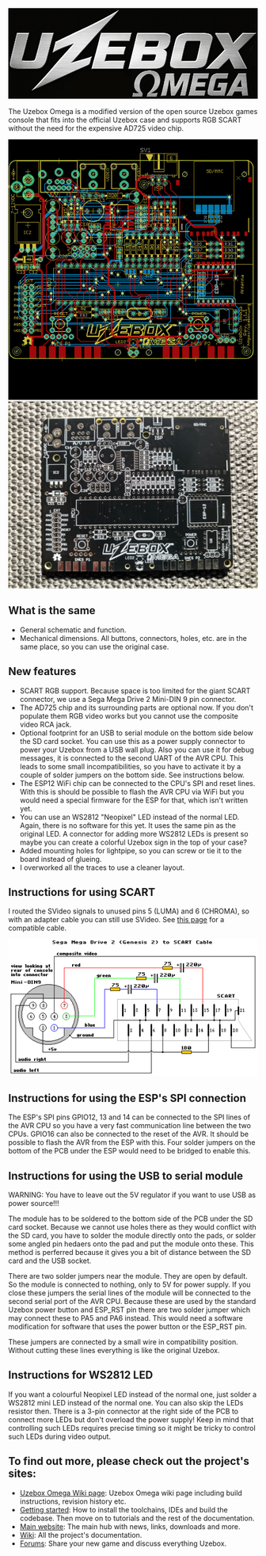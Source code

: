 <img src="omega-logo.png" alt="Uzebox Omega logo" />

The Uzebox Omega is a modified version of the open source Uzebox games console that fits into the official Uzebox case and supports RGB SCART without the need for the expensive AD725 video chip.

<img src="Uzebox-Omega-v1.1.1-PCB.png" alt="Omega PCB image" />

<img src="Uzebox-Omega-v1.1.1-PCB-photo.jpg" alt="Omega PCB v1.1.1 photo" />

## What is the same
* General schematic and function.
* Mechanical dimensions. All buttons, connectors, holes, etc. are in the same place, so you can use the original case.

## New features
* SCART RGB support. Because space is too limited for the giant SCART connector, we use a Sega Mega Drive 2 Mini-DIN 9 pin connector.
* The AD725 chip and its surrounding parts are optional now. If you don't populate them RGB video works but you cannot use the composite video RCA jack.
* Optional footprint for an USB to serial module on the bottom side below the SD card socket. You can use this as a power supply connector to power your Uzebox from a USB wall plug. Also you can use it for debug messages, it is connected to the second UART of the AVR CPU. This leads to some small incompatibilities, so you have to activate it by a couple of solder jumpers on the bottom side. See instructions below.
* The ESP12 WiFi chip can be connected to the CPU's SPI and reset lines. With this is should be possible to flash the AVR CPU via WiFi but you would need a special firmware for the ESP for that, which isn't written yet.
* You can use an WS2812 "Neopixel" LED instead of the normal LED. Again, there is no software for this yet. It uses the same pin as the original LED. A connector for adding more WS2812 LEDs is present so maybe you can create a colorful Uzebox sign in the top of your case?
* Added mounting holes for lightpipe, so you can screw or tie it to the board instead of glueing.
* I overworked all the traces to use a cleaner layout.

## Instructions for using SCART
I routed the SVideo signals to unused pins 5 (LUMA) and 6 (CHROMA), so with an adapter cable you can still use SVideo.
See [this page](https://members.optusnet.com.au/eviltim/gamescart/gamescart.htm) for a compatible cable.

<img src="mega2.png" alt="Mini Din 9 pinout" />
 
## Instructions for using the ESP's SPI connection
The ESP's SPI pins GPIO12, 13 and 14 can be connected to the SPI lines of the AVR CPU so you have a very fast communication line between the two CPUs. GPIO16 can also be connected to the reset of the AVR. It should be possible to flash the AVR from the ESP with this. Four solder jumpers on the bottom of the PCB under the ESP would need to be bridged to enable this.

## Instructions for using the USB to serial module
WARNING: You have to leave out the 5V regulator if you want to use USB as power source!!!

The module has to be soldered to the bottom side of the PCB under the SD card socket. Because we cannot use holes there as they would conflict with the SD card, you have to solder the module directly onto the pads, or solder some angled pin hedaers onto the pad and put the module onto these. This method is perferred because it gives you a bit of distance between the SD card and the USB socket.

There are two solder jumpers near the module. They are open by default. So the module is connected to nothing, only to 5V for power supply.
If you close these jumpers the serial lines of the module will be connected to the second serial port of the AVR CPU. Because these are used by the standard Uzebox power button and ESP_RST pin there are two solder jumper which may connect these to PA5 and PA6 instead. This would need a software modification for software that uses the power button or the ESP_RST pin.

These jumpers are connected by a small wire in compatibility position. Without cutting these lines everything is like the original Uzebox.

## Instructions for WS2812 LED
If you want a colourful Neopixel LED instead of the normal one, just solder a WS2812 mini LED instead of the normal one. You can also skip the LEDs resistor then. There is a 3-pin connector at the right side of the PCB to connect more LEDs but don't overload the power supply!
Keep in mind that controlling such LEDs requires precise timing so it might be tricky to control such LEDs during video output.

## To find out more, please check out the project's sites:
* [Uzebox Omega Wiki page](https://uzebox.org/wiki/Omega): Uzebox Omega wiki page including build instructions, revision history etc.
* [Getting started](https://uzebox.org/wiki/Getting_Started_on_the_Uzebox): How to install the toolchains, IDEs and build the codebase. Then move on to tutorials and the rest of the documentation.  
* [Main website](https://uzebox.org): The main hub with news, links, downloads and more.
* [Wiki](https://uzebox.org/wiki): All the project's documentation.
* [Forums](https://uzebox.org/forums): Share your new game and discuss everything Uzebox.
